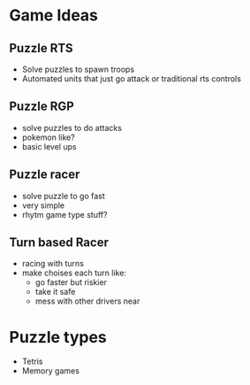 # Game Ideas

## Puzzle RTS
- Solve puzzles to spawn troops
- Automated units that just go attack or traditional rts controls

## Puzzle RGP
- solve puzzles to do attacks
- pokemon like?
- basic level ups

## Puzzle racer
- solve puzzle to go fast
- very simple
- rhytm game type stuff?

## Turn based Racer
- racing with turns
- make choises each turn like:
	- go faster but riskier
	- take it safe
	- mess with other drivers near


# Puzzle types
- Tetris
- Memory games

